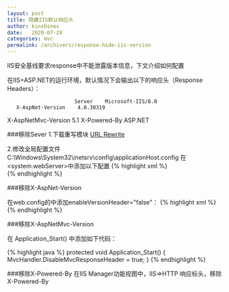 ```yaml
---
layout: post
title: 隐藏IIS默认响应头
author: kinshines
date:   2020-07-29
categories: mvc
permalink: /archivers/response-hide-iis-version
---
```


<p class="lead">IIS安全基线要求response中不能泄露版本信息，下文介绍如何配置</p>
在IIS+ASP.NET的运行环境，默认情况下会输出以下的响应头（Response Headers）：

                          Server    Microsoft-IIS/8.0
       X-AspNet-Version    4.0.30319
X-AspNetMvc-Version    5.1
             X-Powered-By    ASP.NET

###移除Sever
1.下载重写模块
[URL Rewrite](https://www.iis.net/downloads/microsoft/url-rewrite)

2.修改全局配置文件 C:\Windows\System32\inetsrv\config\applicationHost.config
在<system.webServer>中添加以下配置
{% highlight xml %}
    <rewrite>
        <allowedServerVariables>
            <add name="REMOTE_ADDR" />
        </allowedServerVariables>            
        <outboundRules>
            <rule name="REMOVE_RESPONSE_SERVER">
                <match serverVariable="RESPONSE_SERVER" pattern=".*" />
                <action type="Rewrite" />
            </rule>
        </outboundRules>
    </rewrite>
{% endhighlight %}

###移除X-AspNet-Version

在web.config的<httpRuntime>中添加enableVersionHeader="false"：
{% highlight xml %}
<httpRuntime enableVersionHeader="false" />
{% endhighlight %}

###移除X-AspNetMvc-Version

在 Application_Start() 中添加如下代码：

{% highlight java %}
protected void Application_Start()
{
    MvcHandler.DisableMvcResponseHeader = true;
}
{% endhighlight %}

###移除X-Powered-By
在IIS Manager功能视图中，IIS=>HTTP 响应标头，移除X-Powered-By
